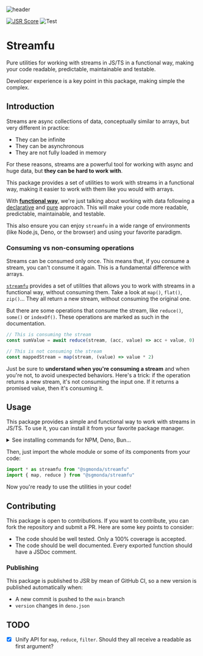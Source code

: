 ![header](https://github.com/user-attachments/assets/97963ef5-68a6-449e-ad16-081a9bdc9103)

[![JSR Score](https://jsr.io/badges/@sgmonda/streamfu/score)](https://jsr.io/@sgmonda/streamfu) ![Test](https://github.com/github/docs/actions/workflows/publish.yml/badge.svg)


# Streamfu

Pure utilities for working with streams in JS/TS in a functional way, making your code readable, predictable, maintainable and testable.

Developer experience is a key point in this package, making simple the complex.

## Introduction

Streams are async collections of data, conceptually similar to arrays, but very different in practice:

- They can be infinite
- They can be asynchronous
- They are not fully loaded in memory

For these reasons, streams are a powerful tool for working with async and huge data, but **they can be hard to work with**.

This package provides a set of utilities to work with streams in a functional way, making it easier to work with them like you would with arrays.

With **[functional way](https://en.wikipedia.org/wiki/Functional_programming)**, we're just talking about working with data following a [declarative](https://en.wikipedia.org/wiki/Declarative_programming) and [pure](https://en.wikipedia.org/wiki/Pure_function) approach. This will make your code more readable, predictable, maintainable, and testable.

This also ensure you can enjoy `streamfu` in a wide range of environments (like Node.js, Deno, or the browser) and using your favorite paradigm.

### Consuming vs non-consuming operations

Streams can be consumed only once. This means that, if you consume a stream, you can't consume it again. This is a fundamental difference with arrays.

[`streamfu`](https://jsr.io/@sgmonda/streamfu) provides a set of utilities that allows you to work with streams in a functional way, without consuming them. Take a look at `map()`, `flat()`, `zip()`... They all return a new stream, without consuming the original one.

But there are some operations that consume the stream, like `reduce()`, `some()` or `indexOf()`. These operations are marked as such in the documentation.

```typescript
// This is consuming the stream
const sumValue = await reduce(stream, (acc, value) => acc + value, 0)

// This is not consuming the stream
const mappedStream = map(stream, (value) => value * 2)
```

Just be sure to **understand when you're consuming a stream** and when you're not, to avoid unexpected behaviors. Here's a trick: if the operation returns a new stream, it's not consuming the input one. If it returns a promised value, then it's consuming it.

## Usage

This package provides a simple and functional way to work with streams in JS/TS. To use it, you can install it from your favorite package manager.

<details>
  <summary>See installing commands for NPM, Deno, Bun...</summary>

- npm: `npx jsr add @sgmonda/streamfu`
- yarn: `yarn dlx jsr add @sgmonda/streamfu`
- pnpm: `pnpm dlx jsr add @sgmonda/streamfu`
- deno: `deno add jsr:@sgmonda/streamfu`
- bun: `bunx jsr add @sgmonda/streamfu`

</details>

Then, just import the whole module or some of its components from your code:

```typescript
import * as streamfu from "@sgmonda/streamfu"
import { map, reduce } from "@sgmonda/streamfu"
```

Now you're ready to use the utilities in your code!

## Contributing

This package is open to contributions. If you want to contribute, you can fork the repository and submit a PR. Here are some key points to consider:

- The code should be well tested. Only a 100% coverage is accepted.
- The code should be well documented. Every exported function should have a JSDoc comment.

### Publishing

This package is published to JSR by mean of GitHub CI, so a new version is published automatically when:

- A new commit is pushed to the `main` branch
- `version` changes in `deno.json`

## TODO

- [x] Unify API for `map`, `reduce`, `filter`. Should they all receive a readable as first argument?
